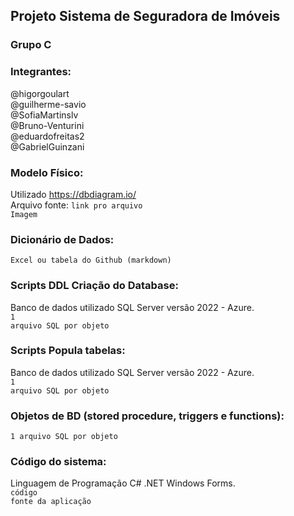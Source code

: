 ## Projeto Sistema de Seguradora de Imóveis

### Grupo C

### Integrantes:
@higorgoulart<br>
@guilherme-savio<br>
@SofiaMartinslv<br>
@Bruno-Venturini<br>
@eduardofreitas2<br>
@GabrielGuinzani <br>

### Modelo Físico:
Utilizado https://dbdiagram.io/<br>
Arquivo fonte: <code>link pro arquivo</code><br>
<code>Imagem</code>
  
### Dicionário de Dados:
<code>Excel ou tabela do Github (markdown)</code>

### Scripts DDL Criação do Database:
Banco de dados utilizado SQL Server versão 2022 - Azure.<br>
<code>1 arquivo SQL por objeto</code>

### Scripts Popula tabelas:
Banco de dados utilizado SQL Server versão 2022 - Azure.<br>
<code>1 arquivo SQL por objeto</code>

### Objetos de BD (stored procedure, triggers e functions):
<code>1 arquivo SQL por objeto</code>
  
### Código do sistema: 
Linguagem de Programação C# .NET Windows Forms.<br>
<code>código fonte da aplicação</code>
